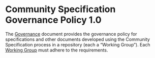 # Community Specification Governance Policy 1.0



The [Governance](docs/governance.md) document provides the governance policy for specifications and other documents developed using the Community Specification process in a repository (each a “Working Group”). Each [Working Group](docs/working-groups.md) must adhere to the requirements.

